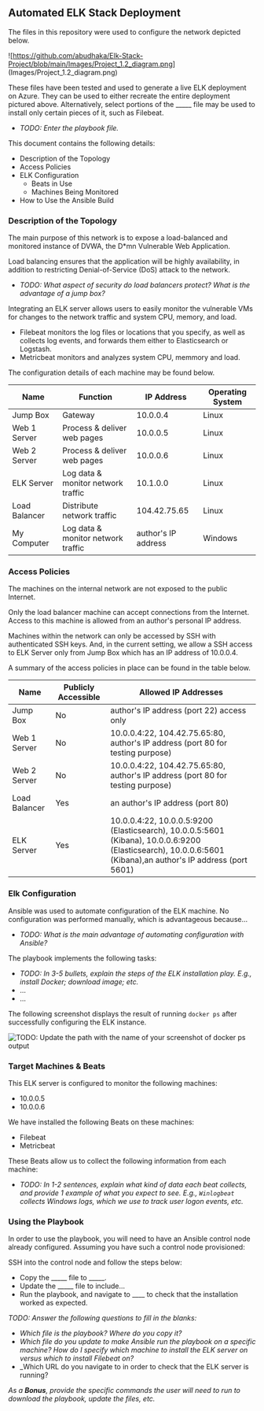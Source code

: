 ## Automated ELK Stack Deployment

The files in this repository were used to configure the network depicted below.

![https://github.com/abudhaka/Elk-Stack-Project/blob/main/Images/Project_1.2_diagram.png]
(Images/Project_1.2_diagram.png)

These files have been tested and used to generate a live ELK deployment on Azure. They can be used to either recreate the entire deployment pictured above. Alternatively, select portions of the _____ file may be used to install only certain pieces of it, such as Filebeat.

  - _TODO: Enter the playbook file._

This document contains the following details:
- Description of the Topology
- Access Policies
- ELK Configuration
  - Beats in Use
  - Machines Being Monitored
- How to Use the Ansible Build


### Description of the Topology

The main purpose of this network is to expose a load-balanced and monitored instance of DVWA, the D*mn Vulnerable Web Application.

Load balancing ensures that the application will be highly availability, in addition to restricting Denial-of-Service (DoS) attack to the network.
- _TODO: What aspect of security do load balancers protect? What is the advantage of a jump box?_

Integrating an ELK server allows users to easily monitor the vulnerable VMs for changes to the network traffic and system CPU, memory, and load.
- Filebeat monitors the log files or locations that you specify, as well as collects log events, and forwards them either to Elasticsearch or Logstash.
- Metricbeat monitors and analyzes system CPU, memmory and load.

The configuration details of each machine may be found below.

| Name          | Function   			     | IP Address          | Operating System |
|---------------|------------------------------------|---------------------|------------------|
| Jump Box      | Gateway                            | 10.0.0.4            | Linux            |
| Web 1 Server  | Process & deliver web pages        | 10.0.0.5            | Linux            |
| Web 2 Server  | Process & deliver web pages        | 10.0.0.6            | Linux            |
| ELK Server    | Log data & monitor network traffic | 10.1.0.0            | Linux            |
| Load Balancer | Distribute network traffic         | 104.42.75.65        | Linux            |
| My Computer   | Log data & monitor network traffic | author's IP address | Windows          |

### Access Policies

The machines on the internal network are not exposed to the public Internet. 

Only the load balancer machine can accept connections from the Internet. Access to this machine is allowed from an author's personal IP address.

Machines within the network can only be accessed by SSH with authenticated SSH keys.  And, in the current setting, we allow a SSH access to ELK Server only from Jump Box which has an IP address of 10.0.0.4.

A summary of the access policies in place can be found in the table below.

| Name          | Publicly Accessible | Allowed IP Addresses |  
|----------     |---------------------|----------------------|
| Jump Box      | No                  | author's IP address (port 22) access only |
| Web 1 Server  | No                  | 10.0.0.4:22, 104.42.75.65:80, author's IP address (port 80 for testing purpose) |    	
| Web 2 Server  | No                  | 10.0.0.4:22, 104.42.75.65:80, author's IP address (port 80 for testing purpose) |   	
| Load Balancer | Yes		      | an author's IP address (port 80) |
| ELK Server    | Yes                 | 10.0.0.4:22, 10.0.0.5:9200 (Elasticsearch), 10.0.0.5:5601 (Kibana), 10.0.0.6:9200 (Elasticsearch), 10.0.0.6:5601 (Kibana),an author's IP address (port 5601) |

### Elk Configuration

Ansible was used to automate configuration of the ELK machine. No configuration was performed manually, which is advantageous because...
- _TODO: What is the main advantage of automating configuration with Ansible?_

The playbook implements the following tasks:
- _TODO: In 3-5 bullets, explain the steps of the ELK installation play. E.g., install Docker; download image; etc._
- ...
- ...

The following screenshot displays the result of running `docker ps` after successfully configuring the ELK instance.

![TODO: Update the path with the name of your screenshot of docker ps output](Images/docker_ps_output.png)

### Target Machines & Beats
This ELK server is configured to monitor the following machines:
- 10.0.0.5
- 10.0.0.6

We have installed the following Beats on these machines:
- Filebeat
- Metricbeat

These Beats allow us to collect the following information from each machine:
- _TODO: In 1-2 sentences, explain what kind of data each beat collects, and provide 1 example of what you expect to see. E.g., `Winlogbeat` collects Windows logs, which we use to track user logon events, etc._

### Using the Playbook
In order to use the playbook, you will need to have an Ansible control node already configured. Assuming you have such a control node provisioned: 

SSH into the control node and follow the steps below:
- Copy the _____ file to _____.
- Update the _____ file to include...
- Run the playbook, and navigate to ____ to check that the installation worked as expected.

_TODO: Answer the following questions to fill in the blanks:_
- _Which file is the playbook? Where do you copy it?_
- _Which file do you update to make Ansible run the playbook on a specific machine? How do I specify which machine to install the ELK server on versus which to install Filebeat on?_
- _Which URL do you navigate to in order to check that the ELK server is running?

_As a **Bonus**, provide the specific commands the user will need to run to download the playbook, update the files, etc._
